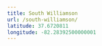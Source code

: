 ```yaml
---
title: South Williamson
url: /south-williamson/
latitude: 37.6720811
longitude: -82.28392500000001
---
```

